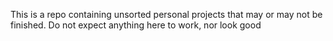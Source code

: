 This is a repo containing unsorted personal projects that may or may not be finished. Do not expect anything here to work, nor look good
